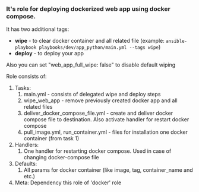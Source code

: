 ### It's role for deploying dockerized web app using docker compose. 

It has two additional tags:
- **wipe** - to clear docker container and all related file (example: `ansible-playbook playbooks/dev/app_python/main.yml --tags wipe`)
- **deploy** - to deploy your app

Also you can set "web_app_full_wipe: false" to disable default wiping

Role consists of:

1. Tasks:
    1. main.yml - consists of delegated wipe and deploy steps
    2. wipe_web_app - remove previously created docker app and all related files
    3. deliver_docker_compose_file.yml - create and deliver docker compose file to destination. Also activate handler for restart docker compose
    4. pull_image.yml, run_container.yml - files for installation one docker container (from task 1)
2. Handlers:
    1. One handler for restarting docker compose. Used in case of changing docker-compose file
3. Defaults:
    1. All params for docker container (like image, tag, container_name and etc.)
4. Meta:
    Dependency this role of 'docker' role